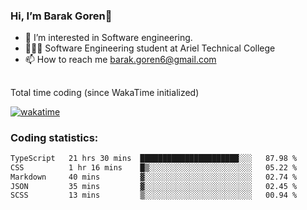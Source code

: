 ###  Hi, I’m Barak Goren👋
- 👀 I’m interested in Software engineering.
- 👨🏼‍🎓 Software Engineering student at Ariel Technical College
- 📫 How to reach me barak.goren6@gmail.com
##
Total time coding (since WakaTime initialized)

[![wakatime](https://wakatime.com/badge/user/5cc5ec80-a806-4ca2-a704-db29274e48cd.svg)](https://wakatime.com/@5cc5ec80-a806-4ca2-a704-db29274e48cd)

   
### Coding statistics:

<!--START_SECTION:waka-->

```txt
TypeScript   21 hrs 30 mins  ██████████████████████░░░   87.98 %
CSS          1 hr 16 mins    █▒░░░░░░░░░░░░░░░░░░░░░░░   05.22 %
Markdown     40 mins         ▓░░░░░░░░░░░░░░░░░░░░░░░░   02.74 %
JSON         35 mins         ▓░░░░░░░░░░░░░░░░░░░░░░░░   02.45 %
SCSS         13 mins         ▒░░░░░░░░░░░░░░░░░░░░░░░░   00.94 %
```

<!--END_SECTION:waka-->

<!---
barakgoren/barakgoren is a ✨ special ✨ repository because its `README.md` (this file) appears on your GitHub profile.
You can click the Preview link to take a look at your changes.
--->
